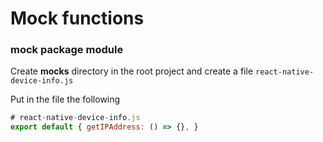 # Mock functions

### mock package module

Create __mocks__ directory in the root project and create a file `react-native-device-info.js`

Put in the file the following

```javascript
# react-native-device-info.js
export default { getIPAddress: () => {}, }
```
